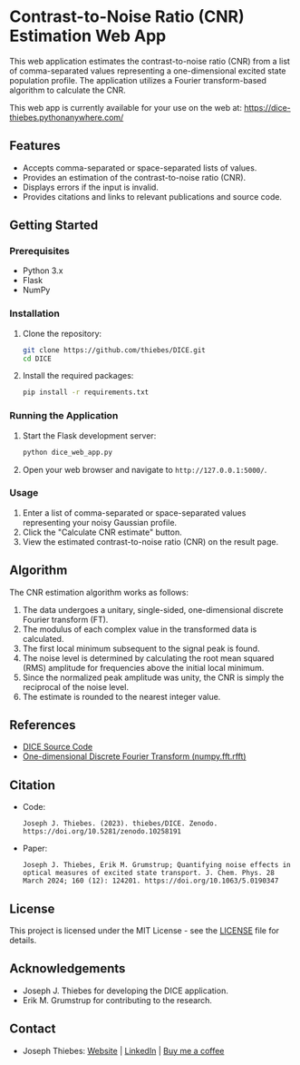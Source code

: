 # Contrast-to-Noise Ratio (CNR) Estimation Web App

This web application estimates the contrast-to-noise ratio (CNR) from a list of comma-separated values representing a one-dimensional excited state population profile. The application utilizes a Fourier transform-based algorithm to calculate the CNR.

This web app is currently available for your use on the web at: https://dice-thiebes.pythonanywhere.com/

## Features

- Accepts comma-separated or space-separated lists of values.
- Provides an estimation of the contrast-to-noise ratio (CNR).
- Displays errors if the input is invalid.
- Provides citations and links to relevant publications and source code.

## Getting Started

### Prerequisites

- Python 3.x
- Flask
- NumPy

### Installation

1. Clone the repository:
    ```sh
    git clone https://github.com/thiebes/DICE.git
    cd DICE
    ```

2. Install the required packages:
    ```sh
    pip install -r requirements.txt
    ```

### Running the Application

1. Start the Flask development server:
    ```sh
    python dice_web_app.py
    ```

2. Open your web browser and navigate to `http://127.0.0.1:5000/`.

### Usage

1. Enter a list of comma-separated or space-separated values representing your noisy Gaussian profile.
2. Click the "Calculate CNR estimate" button.
3. View the estimated contrast-to-noise ratio (CNR) on the result page.

## Algorithm

The CNR estimation algorithm works as follows:
1. The data undergoes a unitary, single-sided, one-dimensional discrete Fourier transform (FT).
2. The modulus of each complex value in the transformed data is calculated.
3. The first local minimum subsequent to the signal peak is found.
4. The noise level is determined by calculating the root mean squared (RMS) amplitude for frequencies above the initial local minimum.
5. Since the normalized peak amplitude was unity, the CNR is simply the reciprocal of the noise level.
6. The estimate is rounded to the nearest integer value.

## References

- [DICE Source Code](https://github.com/thiebes/DICE)
- [One-dimensional Discrete Fourier Transform (numpy.fft.rfft)](https://numpy.org/doc/stable/reference/generated/numpy.fft.rfft.html)

## Citation

- Code:
    ```
    Joseph J. Thiebes. (2023). thiebes/DICE. Zenodo. https://doi.org/10.5281/zenodo.10258191
    ```

- Paper:
    ```
    Joseph J. Thiebes, Erik M. Grumstrup; Quantifying noise effects in optical measures of excited state transport. J. Chem. Phys. 28 March 2024; 160 (12): 124201. https://doi.org/10.1063/5.0190347
    ```

## License

This project is licensed under the MIT License - see the [LICENSE](LICENSE) file for details.

## Acknowledgements

- Joseph J. Thiebes for developing the DICE application.
- Erik M. Grumstrup for contributing to the research.

## Contact

- Joseph Thiebes: [Website](http://thiebes.org) | [LinkedIn](https://www.linkedin.com/in/thiebes/) | [Buy me a coffee](https://www.buymeacoffee.com/leufebkxkn)
